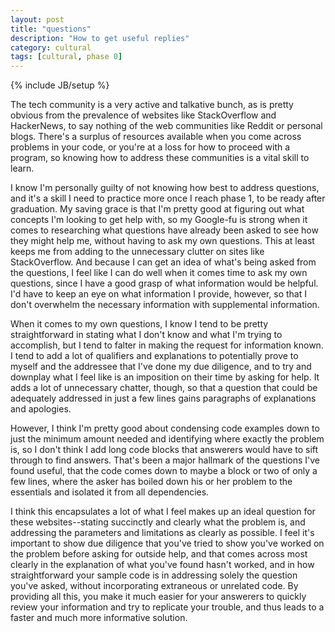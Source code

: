 ```yaml
---
layout: post
title: "questions"
description: "How to get useful replies"
category: cultural
tags: [cultural, phase 0]
---
```

{% include JB/setup %}

The tech community is a very active and talkative bunch, as is pretty obvious from the prevalence of websites like StackOverflow and HackerNews, to say nothing of the web communities like Reddit or personal blogs. There's a surplus of resources available when you come across problems in your code, or you're at a loss for how to proceed with a program, so knowing how to address these communities is a vital skill to learn.

I know I'm personally guilty of not knowing how best to address questions, and it's a skill I need to practice more once I reach phase 1, to be ready after graduation. My saving grace is that I'm pretty good at figuring out what concepts I'm looking to get help with, so my Google-fu is strong when it comes to researching what questions have already been asked to see how they might help me, without having to ask my own questions. This at least keeps me from adding to the unnecessary clutter on sites like StackOverflow. And because I can get an idea of what's being asked from the questions, I feel like I can do well when it comes time to ask my own questions, since I have a good grasp of what information would be helpful. I'd have to keep an eye on what information I provide, however, so that I don't overwhelm the necessary information with supplemental information.

When it comes to my own questions, I know I tend to be pretty straightforward in stating what I don't know and what I'm trying to accomplish, but I tend to falter in making the request for information known. I tend to add a lot of qualifiers and explanations to potentially prove to myself and the addressee that I've done my due diligence, and to try and downplay what I feel like is an imposition on their time by asking for help. It adds a lot of unnecessary chatter, though, so that a question that could be adequately addressed in just a few lines gains paragraphs of explanations and apologies.

However, I think I'm pretty good about condensing code examples down to just the minimum amount needed and identifying where exactly the problem is, so I don't think I add long code blocks that answerers would have to sift through to find answers. That's been a major hallmark of the questions I've found useful, that the code comes down to maybe a block or two of only a few lines, where the asker has boiled down his or her problem to the essentials and isolated it from all dependencies.

I think this encapsulates a lot of what I feel makes up an ideal question for these websites--stating succinctly and clearly what the problem is, and addressing the parameters and limitations as clearly as possible. I feel it's important to show due diligence that you've tried to show you've worked on the problem before asking for outside help, and that comes across most clearly in the explanation of what you've found hasn't worked, and in how straightforward your sample code is in addressing solely the question you've asked, without incorporating extraneous or unrelated code. By providing all this, you make it much easier for your answerers to quickly review your information and try to replicate your trouble, and thus leads to a faster and much more informative solution.